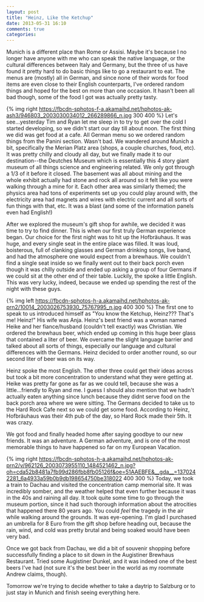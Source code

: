 ```yaml
---
layout: post
title: "Heinz, Like the Ketchup"
date: 2013-05-31 16:10
comments: true
categories: 
---
```

Munich is a different place than Rome or Assisi. Maybe it's because I no longer have anyone with me who can speak the native language, or the cultural differences between Italy and Germany, but the three of us have found it pretty hard to do basic things like to go a restaurant to eat. The menus are (mostly) all in German, and since none of their words for food items are even close to their English counterparts, I've ordered random things and hoped for the best on more than one occasion. It hasn't been all bad though, some of the food I got was actually pretty tasty.

{% img right https://fbcdn-sphotos-f-a.akamaihd.net/hphotos-ak-ash3/946803_2003030034012_266289866_n.jpg 300 400 %} Let's see...yesterday Tim and Ryan let me sleep in to try to get over the cold I started developing, so we didn't start our day till about noon. The first thing we did was get food at a cafe. All German menu so we ordered random things from the Panini section. Wasn't bad. We wandered around Munich a bit, specifically the Merian Platz area (shops, a couple churches, food, etc). It was pretty chilly and cloudy all day, but we finally made it to our destination--the Deutches Museum which is essentially this 4 story giant museum of all things science and engineering related. We only got through a 1/3 of it before it closed. The basement was all about mining and the whole exhibit actually had stone and rock all around so it felt like you were walking through a mine for it. Each other area was similarly themed; the physics area had tons of experiments set up you could play around with, the electricity area had magnets and wires with electric current and all sorts of fun things with that, etc. It was a blast (and some of the information panels even had English!)

After we explored the museum's gift shop for awhile, we decided it was time to try to find dinner. This is when our first truly German experience began. <!--more--> Our choice for the first night was to hit up the Hofbräuhaus. It was huge, and every single seat in the entire place was filled. It was loud, boisterous, full of clanking glasses and German drinking songs, live band, and had the atmosphere one would expect from a brewhaus. We couldn't find a single seat inside so we finally went out to their back porch even though it was chilly outside and ended up asking a group of four Germans if we could sit at the other end of their table. Luckily, the spoke a little English. This was very lucky, indeed, because we ended up spending the rest of the night with these guys.

{% img left https://fbcdn-sphotos-h-a.akamaihd.net/hphotos-ak-prn2/10014_2003026753930_75767995_n.jpg 400 300 %} The first one to speak to us introduced himself as "You know the Ketchup, Heinz??? That's me! Heinz!" His wife was Anja. Heinz's best friend was a woman named Heike and her fiance/husband (couldn't tell exactly) was Christian. We ordered the brewhaus beer, which ended up coming in this huge beer glass that contained a liter of beer. We overcame the slight language barrier and talked about all sorts of things, especially our language and cultural differences with the Germans. Heinz decided to order another round, so our second liter of beer was on its way.

Heinz spoke the most English. The other three could get their ideas across but took a bit more concentration to understand what they were getting at. Heike was pretty far gone as far as we could tell, because she was a little...friendly to Ryan and me. I guess I should also mention that we hadn't actually eaten anything since lunch because they didnt serve food on the back porch area where we were sitting. The Germans decided to take us to the Hard Rock Cafe next so we could get some food. According to Heinz, Hofbräuhaus was their 4th pub of the day, so Hard Rock made their 5th. It was crazy.

We got food and finally headed home after saying goodbye to our new friends. It was an adventure. A German adventure, and is one of the most memorable things to have happened so far on my European Vacation.

{% img right https://fbcdn-sphotos-h-a.akamaihd.net/hphotos-ak-prn2/v/962126_2003073955110_1484521462_n.jpg?oh=cda52b8481a7fb99d286fbb8fb05126f&oe=51AAEBFE&__gda__=1370242281_6a4933a59b0b9db198654750be318022 400 300 %} Today, we took a train to Dachau and visited the concentration camp memorial site. It was incredibly somber, and the weather helped that even further because it was in the 40s and raining all day. It took quite some time to go through the museum portion, since it had such thorough information about the atrocities that happened there 80 years ago. You could *feel* the tragedy in the air while walking around the grounds. It was eye-opening. I'm glad I purchased an umbrella for 8 Euro from the gift shop before heading out, because the rain, wind, and cold was pretty brutal and being soaked would have been very bad.

Once we got back from Dachau, we did a bit of souvenir shopping before successfully finding a place to sit down in the Augistiner Brewhaus Restaurant. Tried some Augistiner Dunkel, and it was indeed one of the best beers I've had (not sure it's the best beer in the world as my roommate Andrew claims, though).

Tomorrow we're trying to decide whether to take a daytrip to Salzburg or to just stay in Munich and finish seeing everything here.
